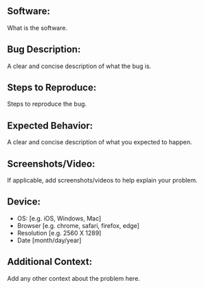 ## Software:
What is the software.

## Bug Description:
A clear and concise description of what the bug is.

## Steps to Reproduce:
Steps to reproduce the bug. 

## Expected Behavior:
A clear and concise description of what you expected to happen.

## Screenshots/Video:
If applicable, add screenshots/videos to help explain your problem.

## Device:
 - OS: [e.g. iOS, Windows, Mac]
 - Browser [e.g. chrome, safari, firefox, edge]
 - Resolution [e.g. 2560 X 1289]
 - Date [month/day/year]

## Additional Context:
Add any other context about the problem here.
